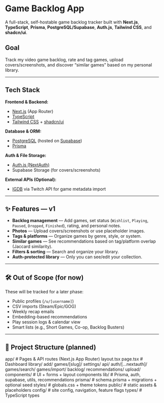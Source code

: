 # Game Backlog App

A full-stack, self-hostable game backlog tracker built with **Next.js**, **TypeScript**, **Prisma**, **PostgreSQL/Supabase**, **Auth.js**, **Tailwind CSS**, and **shadcn/ui**.

## Goal

Track my video game backlog, rate and tag games, upload covers/screenshots, and discover “similar games” based on my personal library.

---

## Tech Stack

**Frontend & Backend:**  
- [Next.js](https://nextjs.org/) (App Router)  
- [TypeScript](https://www.typescriptlang.org/)  
- [Tailwind CSS](https://tailwindcss.com/) + [shadcn/ui](https://ui.shadcn.com/)

**Database & ORM:**  
- [PostgreSQL](https://www.postgresql.org/) (hosted on [Supabase](https://supabase.com/))  
- [Prisma](https://www.prisma.io/)

**Auth & File Storage:**  
- [Auth.js (NextAuth)](https://authjs.dev/)  
- Supabase Storage (for covers/screenshots)

**External APIs (Optional):**  
- [IGDB](https://api-docs.igdb.com/) via Twitch API for game metadata import

---

## ✨ Features — v1

- **Backlog management** — Add games, set status (`Wishlist`, `Playing`, `Paused`, `Dropped`, `Finished`), rating, and personal notes.
- **Photos** — Upload covers/screenshots or use placeholder images.
- **Tags & platforms** — Organize games by genre, style, or system.
- **Similar games** — See recommendations based on tag/platform overlap (Jaccard similarity).
- **Filters & sorting** — Search and organize your library.
- **Auth-protected library** — Only you can see/edit your collection.

---

## 🛠️ Out of Scope (for now)

These will be tracked for a later phase:
- Public profiles (`/u/[username]`)
- CSV imports (Steam/Epic/GOG)
- Weekly recap emails
- Embedding-based recommendations
- Play session logs & calendar view
- Smart lists (e.g., Short Games, Co-op, Backlog Busters)

---

## 📂 Project Structure (planned)

app/ # Pages & API routes (Next.js App Router)
layout.tsx
page.tsx # Dashboard
library/
add/
games/[slug]/
settings/
api/
auth/[...nextauth]/
games/search/
games/import/
backlog/
recommendations/
upload/
components/ # UI + forms + layout components
lib/ # Prisma, auth, supabase, utils, recommendations
prisma/ # schema.prisma + migrations + optional seed
styles/ # globals.css + theme tokens
public/ # static assets & placeholders
config/ # site config, navigation, feature flags
types/ # TypeScript types